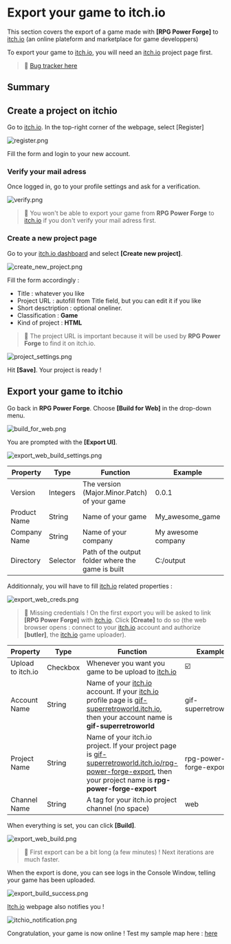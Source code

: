 # Export your game to itch.io

This section covers the export of a game made with **[RPG Power Forge]** to [itch.io](https://itch.io) (an online plateform and marketplace for game developpers)

To export your game to [itch.io](https://itch.io), you will need an [itch.io](https://itch.io) project page first.

> 🐞 [Bug tracker here](https://trello.com/b/PIzgsYov/rpg-power-forge-road-map)

## Summary

## Create a project on itchio

Go to [itch.io](https://itch.io). In the top-right corner of the webpage, select [Register]

![register.png](./../media/export_itchio/register.png)

Fill the form and login to your new account.

### Verify your mail adress

Once logged in, go to your profile settings and ask for a verification.

![verify.png](./../media/export_itchio/verify.png)

> 🐲 You won't be able to export your game from **RPG Power Forge** to [itch.io](https://itch.io) if you don't verify your mail adress first.

### Create a new project page

Go to your [itch.io dashboard](https://itch.io/dashboard) and select **[Create new project]**.

![create_new_project.png](./../media/export_itchio/create_new_project.png)

Fill the form accordingly :
* Title : whatever you like
* Project URL : autofill from Title field, but you can edit it if you like
* Short desctription : optional oneliner.
* Classification : **Game**
* Kind of project : **HTML**

> 🐲 The project URL is important because it will be used by **RPG Power Forge** to find it on itch.io.

![project_settings.png](./../media/export_itchio/project_settings.png)

Hit **[Save]**. Your project is ready !

## Export your game to itchio

Go back in **RPG Power Forge**. Choose **[Build for Web]** in the drop-down menu.

![build_for_web.png](./../media/export_itchio/build_for_web.png)

You are prompted with the **[Export UI]**.

![export_web_build_settings.png](./../media/export_itchio/export_web_build_settings.png)

Property|Type|Function|Example
--------|--------|--------|--------
Version|Integers|The version (Major.Minor.Patch) of your game | 0.0.1
Product Name|String|Name of your game| My_awesome_game
Company Name|String|Name of your company| My awesome company
Directory|Selector|Path of the output folder where the game is built| C:/output


Additionnaly, you will have to fill [itch.io](https://itch.io) related properties :

![export_web_creds.png](./../media/export_itchio/export_web_creds.png)

> 🐲 Missing credentials ! On the first export you will be asked to link **[RPG Power Forge]** with [itch.io](https://itch.io). Click **[Create]** to do so (the web browser opens : connect to your [itch.io](https://itch.io) account and authorize **[butler]**, the [itch.io](https://itch.io) game uploader).


Property|Type|Function|Example
--------|--------|--------|--------
Upload to itch.io|Checkbox|Whenever you want you game to be upload to [itch.io](https://itch.io)| ☑️
Account Name|String|Name of your [itch.io](https://itch.io) account. If your [itch.io](https://itch.io) profile page is [gif-superretroworld.itch.io](https://gif-superretroworld.itch.io), then your account name is **gif-superretroworld**| gif-superretroworld
Project Name|String|Name of your itch.io project. If your project page is [gif-superretroworld.itch.io/rpg-power-forge-export](https://gif-superretroworld.itch.io/rpg-power-forge-export), then your project name is **rpg-power-forge-export**| rpg-power-forge-export
Channel Name|String|A tag for your itch.io project channel (no space)| web

When everything is set, you can click **[Build]**.

![export_web_build.png](./../media/export_itchio/export_web_build.png)

> 🐲 First export can be a bit long (a few minutes) ! Next iterations are much faster.

When the export is done, you can see logs in the Console Window, telling your game has been uploaded.

![export_build_success.png](./../media/export_itchio/export_build_success.png)

[Itch.io](https://itch.io) webpage also notifies you !

![itchio_notification.png](./../media/export_itchio/itchio_notification.PNG)

Congratulation, your game is now online ! Test my sample map here : [here](https://gif-superretroworld.itch.io/rpg-power-forge-export?secret=d2TMyzQ8Ero5Kblk8OEx9WgMp0)

